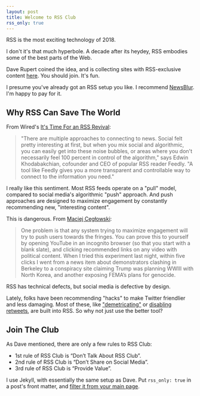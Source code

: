 ```yaml
---
layout: post
title: Welcome to RSS Club
rss_only: true
---
```


RSS is the most exciting technology of 2018.

I don't it's that much hyperbole. A decade after its heydey, RSS embodies some of the best parts of the Web.

Dave Rupert coined the idea, and is collecting sites with RSS-exclusive content [here](https://daverupert.com/rss-club/). You should join. It's fun.

I presume you've already got an RSS setup you like. I recommend [NewsBlur](https://web.archive.org/web/20180414192115/http://newsblur.com/). I'm happy to pay for it.

## Why RSS Can Save The World

From Wired's [It's Time For an RSS Revival](https://www.wired.com/story/rss-readers-feedly-inoreader-old-reader/):

> "There are multiple approaches to connecting to news. Social felt pretty interesting at first, but when you mix social and algorithmic, you can easily get into these noise bubbles, or areas where you don't necessarily feel 100 percent in control of the algorithm," says Edwin Khodabakchian, cofounder and CEO of popular RSS reader Feedly. "A tool like Feedly gives you a more transparent and controllable way to connect to the information you need."

I really like this sentiment. Most RSS feeds operate on a "pull" model, compared to social media's algorithmic "push" approach. And push approaches are designed to maximize engagement by constantly recommending new, "interesting content".

This is dangerous. From [Maciej Cegłowski](https://idlewords.com/talks/build_a_better_monster.htm):

> One problem is that any system trying to maximize engagement will try to push users towards the fringes. You can prove this to yourself by opening YouTube in an incognito browser (so that you start with a blank slate), and clicking recommended links on any video with political content. When I tried this experiment last night, within five clicks I went from a news item about demonstrators clashing in Berkeley to a conspiracy site claiming Trump was planning WWIII with North Korea, and another exposing FEMA’s plans for genocide.

RSS has technical defects, but social media is defective by design.

Lately, folks have been recommending "hacks" to make Twitter friendlier and less damaging.
Most of these, like ["demetricating"](https://slate.com/technology/2018/03/the-demetricator-will-change-how-you-think-about-twitter-and-facebook.html) or [disabling retweets](https://www.theatlantic.com/magazine/archive/2018/04/the-case-against-retweets/554078/), are built into RSS. So why not just use the better tool?

## Join The Club

As Dave mentioned, there are only a few rules to RSS Club:

- 1st rule of RSS Club is “Don’t Talk About RSS Club”.
- 2nd rule of RSS Club is “Don’t Share on Social Media”.
- 3rd rule of RSS Club is “Provide Value”.

I use Jekyll, with essentially the same setup as Dave. Put `rss_only: true` in a post's front matter, and [filter it from your main page](https://github.com/mattdsteele/steele.blue/commit/5269fe5e0da28fa6686e8b7e304bea23cfa022de).
